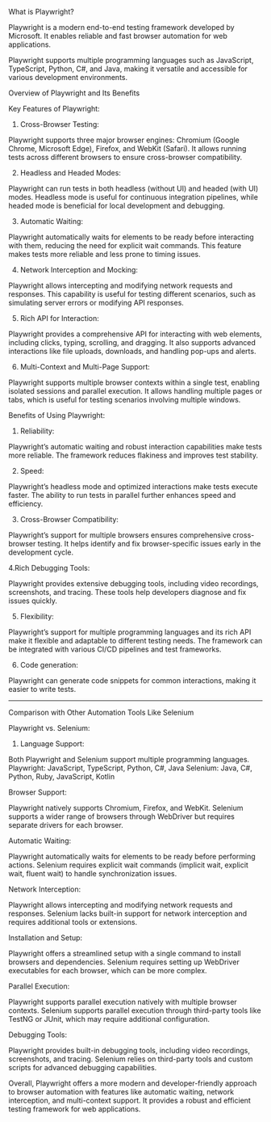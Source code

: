 

What is Playwright?

Playwright is a modern end-to-end testing framework developed by Microsoft. It enables reliable and fast browser automation for web applications.

Playwright supports multiple programming languages such as JavaScript, TypeScript, Python, C#, and Java, making it versatile and accessible for various development environments.

Overview of Playwright and Its Benefits

Key Features of Playwright:

1. Cross-Browser Testing:

Playwright supports three major browser engines: Chromium (Google Chrome, Microsoft Edge), Firefox, and WebKit (Safari).
It allows running tests across different browsers to ensure cross-browser compatibility.

2. Headless and Headed Modes:

Playwright can run tests in both headless (without UI) and headed (with UI) modes.
Headless mode is useful for continuous integration pipelines, while headed mode is beneficial for local development and debugging.

3. Automatic Waiting:

Playwright automatically waits for elements to be ready before interacting with them, reducing the need for explicit wait commands.
This feature makes tests more reliable and less prone to timing issues.


4. Network Interception and Mocking:

Playwright allows intercepting and modifying network requests and responses.
This capability is useful for testing different scenarios, such as simulating server errors or modifying API responses.

5. Rich API for Interaction:

Playwright provides a comprehensive API for interacting with web elements, including clicks, typing, scrolling, and dragging.
It also supports advanced interactions like file uploads, downloads, and handling pop-ups and alerts.


6. Multi-Context and Multi-Page Support:

Playwright supports multiple browser contexts within a single test, enabling isolated sessions and parallel execution.
It allows handling multiple pages or tabs, which is useful for testing scenarios involving multiple windows.


Benefits of Using Playwright:

1. Reliability:

Playwright’s automatic waiting and robust interaction capabilities make tests more reliable.
The framework reduces flakiness and improves test stability.

2. Speed:

Playwright’s headless mode and optimized interactions make tests execute faster.
The ability to run tests in parallel further enhances speed and efficiency.

3. Cross-Browser Compatibility:

Playwright’s support for multiple browsers ensures comprehensive cross-browser testing.
It helps identify and fix browser-specific issues early in the development cycle.

4.Rich Debugging Tools:

Playwright provides extensive debugging tools, including video recordings, screenshots, and tracing.
These tools help developers diagnose and fix issues quickly.

5. Flexibility:

Playwright’s support for multiple programming languages and its rich API make it flexible and adaptable to different testing needs.
The framework can be integrated with various CI/CD pipelines and test frameworks.


6. Code generation:

Playwright can generate code snippets for common interactions, making it easier to write tests.

--------------------------------------------------------------------------


Comparison with Other Automation Tools Like Selenium

Playwright vs. Selenium:

1. Language Support:

Both Playwright and Selenium support multiple programming languages.
Playwright: JavaScript, TypeScript, Python, C#, Java
Selenium: Java, C#, Python, Ruby, JavaScript, Kotlin

Browser Support:

Playwright natively supports Chromium, Firefox, and WebKit.
Selenium supports a wider range of browsers through WebDriver but requires separate drivers for each browser.

Automatic Waiting:

Playwright automatically waits for elements to be ready before performing actions.
Selenium requires explicit wait commands (implicit wait, explicit wait, fluent wait) to handle synchronization issues.


Network Interception:

Playwright allows intercepting and modifying network requests and responses.
Selenium lacks built-in support for network interception and requires additional tools or extensions.

Installation and Setup:

Playwright offers a streamlined setup with a single command to install browsers and dependencies.
Selenium requires setting up WebDriver executables for each browser, which can be more complex.

Parallel Execution:

Playwright supports parallel execution natively with multiple browser contexts.
Selenium supports parallel execution through third-party tools like TestNG or JUnit, which may require additional configuration.

Debugging Tools:

Playwright provides built-in debugging tools, including video recordings, screenshots, and tracing.
Selenium relies on third-party tools and custom scripts for advanced debugging capabilities.

Overall, Playwright offers a more modern and developer-friendly approach to browser automation with features like automatic waiting, network interception, and multi-context support. It provides a robust and efficient testing framework for web applications.